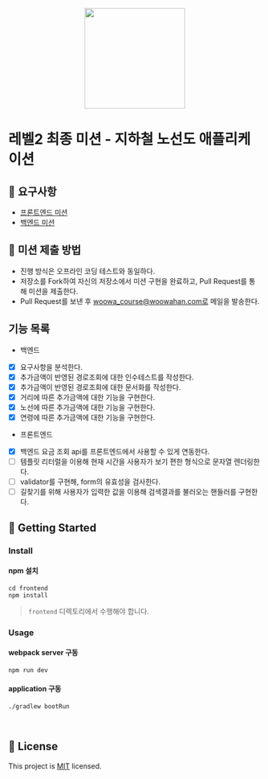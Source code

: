 <p align="center">
    <img width="200px;" src="https://raw.githubusercontent.com/woowacourse/atdd-subway-admin-frontend/master/images/main_logo.png"/>
</p>

# 레벨2 최종 미션 - 지하철 노선도 애플리케이션

## 🎯 요구사항
- [프론트엔드 미션](https://github.com/woowacourse/atdd-subway-2020/blob/master/frontend-mission.md)
- [백엔드 미션](https://github.com/woowacourse/atdd-subway-2020/blob/master/backend-mission.md)

## 🤔 미션 제출 방법
- 진행 방식은 오프라인 코딩 테스트와 동일하다.
- 저장소를 Fork하여 자신의 저장소에서 미션 구현을 완료하고, Pull Request를 통해 미션을 제출한다.
- Pull Request를 보낸 후 woowa_course@woowahan.com로 메일을 발송한다.

## 기능 목록
- 백엔드 
- [x] 요구사항을 분석한다.
- [x] 추가금액이 반영된 경로조회에 대한 인수테스트를 작성한다. 
- [x] 추가금액이 반영된 경로조회에 대한 문서화를 작성한다. 
- [x] 거리에 따른 추가금액에 대한 기능을 구현한다. 
- [x] 노선에 따른 추가금액에 대한 기능을 구현한다. 
- [x] 연령에 따른 추가금액에 대한 기능을 구현한다. 

- 프론트엔드
- [x]  백엔드 요금 조회 api를 프론트엔드에서 사용할 수 있게 연동한다.
- [ ]  템플릿 리터럴을 이용해 현재 시간을 사용자가 보기 편한 형식으로 문자열 렌더링한다.
- [ ]  validator를 구현해, form의 유효성을 검사한다.
- [ ]  길찾기를 위해 사용자가 입력한 값을 이용해 검색결과를 불러오는 핸들러를 구현한다.

## 🚀 Getting Started

### Install
#### npm 설치
```
cd frontend
npm install
```
> `frontend` 디렉토리에서 수행해야 합니다.

### Usage
#### webpack server 구동
```
npm run dev
```
#### application 구동
```
./gradlew bootRun
```
<br>

## 📝 License

This project is [MIT](https://github.com/woowacourse/atdd-subway-2020/blob/master/LICENSE.md) licensed.
